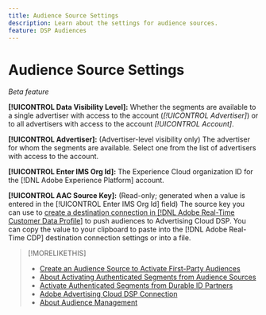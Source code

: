 ```yaml
---
title: Audience Source Settings
description: Learn about the settings for audience sources.
feature: DSP Audiences
---
```

# Audience Source Settings

*Beta feature*

**[!UICONTROL Data Visibility Level]:** Whether the segments are available to a single advertiser with access to the account (*[!UICONTROL Advertiser]*) or to all advertisers with access to the account *[!UICONTROL Account]*.

**[!UICONTROL Advertiser]:** (Advertiser-level visibility only) The advertiser for whom the segments are available. Select one from the list of advertisers with access to the account.

**[!UICONTROL Enter IMS Org Id]:** The Experience Cloud organization ID for the [!DNL Adobe Experience Platform] account.

**[!UICONTROL AAC Source Key]:** (Read-only; generated when a value is entered in the [!UICONTROL Enter IMS Org Id] field) The source key you can use to [create a destination connection in [!DNL Adobe Real-Time Customer Data Profile]]((https://experienceleague.adobe.com/docs/experience-platform/destinations/catalog/advertising/adobe-advertising-cloud-dsp-destination.html)) to push audiences to Advertising Cloud DSP. You can copy the value to your clipboard to paste into the [!DNL Adobe Real-Time CDP] destination connection settings or into a file.

>[!MORELIKETHIS]
>
>* [Create an Audience Source to Activate First-Party Audiences](source-create.md)
>* [About Activating Authenticated Segments from Audience Sources](source-about.md)
>* [Activate Authenticated Segments from Durable ID Partners](source-durable-id.md)<!-- title?-->
>* [Adobe Advertising Cloud DSP Connection](https://experienceleague.adobe.com/docs/experience-platform/destinations/catalog/advertising/adobe-advertising-cloud-connection.html)<!-- Verify URL once it's published. -->
>* [About Audience Management](audience-about.md)
